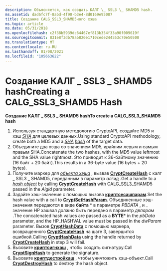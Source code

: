 ```yaml
---
description: Объясняется, как создать КАЛГ \_ SSL3 \_ SHAMD5 hash.
ms.assetid: dad6fc7f-8abd-4f90-b3e4-8d0169e95087
title: Создание CALG_SSL3_SHAMD5ного хэша
ms.topic: article
ms.date: 05/31/2018
ms.openlocfilehash: c2f38b5939dc64467ef813b354f33a90f009619f
ms.sourcegitcommit: 831e8f3db78ab820e1710cede244553c70e50500
ms.translationtype: MT
ms.contentlocale: ru-RU
ms.lasthandoff: 01/08/2021
ms.locfileid: "105663622"
---
```

# <a name="creating-a-calg_ssl3_shamd5-hash"></a><span data-ttu-id="05a5e-103">Создание КАЛГ \_ SSL3 \_ SHAMD5 hash</span><span class="sxs-lookup"><span data-stu-id="05a5e-103">Creating a CALG\_SSL3\_SHAMD5 Hash</span></span>

<span data-ttu-id="05a5e-104">**Создание КАЛГ \_ SSL3 \_ SHAMD5 hash**</span><span class="sxs-lookup"><span data-stu-id="05a5e-104">**To create a CALG\_SSL3\_SHAMD5 hash**</span></span>

1.  <span data-ttu-id="05a5e-105">Используя стандартную методологию CryptoAPI, создайте MD5 и хэш [*SHA*](../secgloss/s-gly.md) [](../secgloss/h-gly.md) для целевых данных.</span><span class="sxs-lookup"><span data-stu-id="05a5e-105">Using standard CryptoAPI methodology, create both a MD5 and a [*SHA*](../secgloss/s-gly.md) [*hash*](../secgloss/h-gly.md) of the target data.</span></span>
2.  <span data-ttu-id="05a5e-106">Объедините два хэша со значением MD5, крайним левым и самым правым SHA.</span><span class="sxs-lookup"><span data-stu-id="05a5e-106">Concatenate the two hashes, with the MD5 value leftmost and the SHA value rightmost.</span></span> <span data-ttu-id="05a5e-107">Это приводит к 36-байтному значению (16 байт + 20 байт).</span><span class="sxs-lookup"><span data-stu-id="05a5e-107">This results in a 36-byte value (16 bytes + 20 bytes).</span></span>
3.  <span data-ttu-id="05a5e-108">Получите маркер для [*объекта хэша*](../secgloss/h-gly.md) , вызвав [**CryptCreateHash**](/windows/desktop/api/Wincrypt/nf-wincrypt-cryptcreatehash) с калг \_ SSL3 \_ SHAMD5, переданным в параметр *алгид* .</span><span class="sxs-lookup"><span data-stu-id="05a5e-108">Get a handle to a [*hash object*](../secgloss/h-gly.md) by calling [**CryptCreateHash**](/windows/desktop/api/Wincrypt/nf-wincrypt-cryptcreatehash) with CALG\_SSL3\_SHAMD5 passed in the *Algid* parameter.</span></span>
4.  <span data-ttu-id="05a5e-109">Задайте хэш-значение с помощью вызова [**криптсесашпарам**](/windows/desktop/api/Wincrypt/nf-wincrypt-cryptsethashparam).</span><span class="sxs-lookup"><span data-stu-id="05a5e-109">Set the hash value with a call to [**CryptSetHashParam**](/windows/desktop/api/Wincrypt/nf-wincrypt-cryptsethashparam).</span></span> <span data-ttu-id="05a5e-110">Объединенные хэш-значения передаются в виде **байта** \* в параметре *PBDATA* , и \_ значение HP хашвал должно быть передано в параметр *двпарам* .</span><span class="sxs-lookup"><span data-stu-id="05a5e-110">The concatenated hash values are passed as a **BYTE**\* in the *pbData* parameter, and the HP\_HASHVAL value must be passed in the *dwParam* parameter.</span></span> <span data-ttu-id="05a5e-111">Вызов [**CryptHashData**](/windows/desktop/api/Wincrypt/nf-wincrypt-crypthashdata) с помощью маркера, возвращенного [**CryptCreateHash**](/windows/desktop/api/Wincrypt/nf-wincrypt-cryptcreatehash) на шаге 3, завершится ошибкой.</span><span class="sxs-lookup"><span data-stu-id="05a5e-111">Calling [**CryptHashData**](/windows/desktop/api/Wincrypt/nf-wincrypt-crypthashdata) using the handle returned by [**CryptCreateHash**](/windows/desktop/api/Wincrypt/nf-wincrypt-cryptcreatehash) in step 3 will fail.</span></span>
5.  <span data-ttu-id="05a5e-112">Вызовите [**криптсигнхаш**](/windows/desktop/api/Wincrypt/nf-wincrypt-cryptsignhasha) , чтобы создать сигнатуру.</span><span class="sxs-lookup"><span data-stu-id="05a5e-112">Call [**CryptSignHash**](/windows/desktop/api/Wincrypt/nf-wincrypt-cryptsignhasha) to generate the signature.</span></span>
6.  <span data-ttu-id="05a5e-113">Вызовите [**криптдестройхаш**](/windows/desktop/api/Wincrypt/nf-wincrypt-cryptdestroyhash) , чтобы уничтожить хэш-объект.</span><span class="sxs-lookup"><span data-stu-id="05a5e-113">Call [**CryptDestroyHash**](/windows/desktop/api/Wincrypt/nf-wincrypt-cryptdestroyhash) to destroy the hash object.</span></span>

 

 

